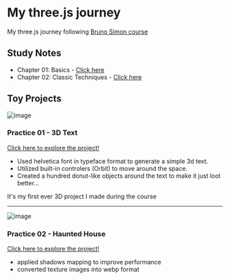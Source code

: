# My three.js journey
My three.js journey following [Bruno Simon course](https://threejs-journey.com)

## Study Notes
- Chapter 01: Basics - [Click here](https://github.com/jeheecheon/threejs-journey/blob/master/study-notes/01-basics.md)
- Chapter 02: Classic Techniques - [Click here](https://github.com/jeheecheon/threejs-journey/blob/master/study-notes/02-classic-techniques.md)

## Toy Projects

![image](https://github.com/jeheecheon/threejs-journey/assets/62019774/cc586568-d4d7-47fc-929e-07a280f90cc0)
### Practice 01 - 3D Text
[Click here to explore the project!](https://jeheecheon.github.io/threejs-journey/practice-01-3d-text)
- Used helvetica font in typeface format to generate a simple 3d text.
- Utilized built-in controlers (Orbit) to move around the space.
- Created a hundred donut-like objects around the text to make it just loot better...

It's my first ever 3D project I made during the course

---
![image](https://github.com/jeheecheon/threejs-journey/assets/62019774/b099efa5-5c7b-4622-aa08-2658e18527e4)
### Practice 02 - Haunted House
[Click here to explore the project!](https://jeheecheon.github.io/threejs-journey/practice-02-haunted-house)
- applied shadows mapping to improve performance
- converted texture images into webp format
